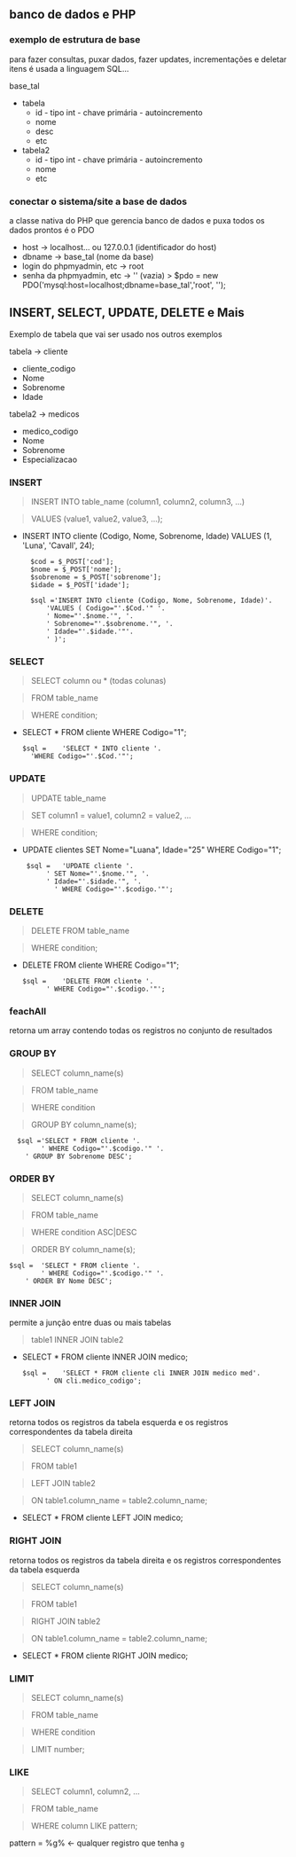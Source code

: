 ## banco de dados e PHP

### exemplo de estrutura de base
para fazer consultas, puxar dados, fazer updates, incrementações e deletar itens é usada a linguagem SQL...

base_tal
  - tabela
      - id - tipo int - chave primária - autoincremento
      - nome
      - desc
      - etc
  - tabela2
      - id - tipo int - chave primária - autoincremento
      - nome
      - etc
   
### conectar o sistema/site a base de dados
a classe nativa do PHP que gerencia banco de dados e puxa todos os dados prontos é o PDO
- host -> localhost... ou 127.0.0.1 (identificador do host)
- dbname -> base_tal (nome da base)
- login do phpmyadmin, etc -> root
- senha da phpmyadmin, etc -> '' (vazia)
      > $pdo = new PDO('mysql:host=localhost;dbname=base_tal','root', '');

## INSERT, SELECT, UPDATE, DELETE e Mais

Exemplo de tabela que vai ser usado nos outros exemplos

tabela -> cliente 
- cliente_codigo
- Nome
- Sobrenome
- Idade

tabela2 -> medicos
- medico_codigo
- Nome
- Sobrenome
- Especializacao

### INSERT

> INSERT INTO table_name (column1, column2, column3, ...)

> VALUES (value1, value2, value3, ...);

- INSERT INTO cliente (Codigo, Nome, Sobrenome, Idade) VALUES (1, 'Luna', 'Cavall', 24);

	 	$cod = $_POST['cod'];
		$nome = $_POST['nome'];
		$sobrenome = $_POST['sobrenome'];
		$idade = $_POST['idade'];

		$sql ='INSERT INTO cliente (Codigo, Nome, Sobrenome, Idade)'.
			'VALUES ( Codigo="'.$Cod.'" '.
			' Nome="'.$nome.'", '.
			' Sobrenome="'.$sobrenome.'", '.
			' Idade="'.$idade.'"'.
			' )';

### SELECT
> SELECT column ou * (todas colunas)

> FROM table_name

> WHERE condition;

- SELECT * FROM cliente WHERE Codigo="1";

      $sql =	'SELECT * INTO cliente '.
	  	'WHERE Codigo="'.$Cod.'"';

### UPDATE
> UPDATE table_name

> SET column1 = value1, column2 = value2, ...

> WHERE condition;

- UPDATE clientes SET Nome="Luana", Idade="25" WHERE Codigo="1";

       $sql =	'UPDATE cliente '.
			' SET Nome="'.$nome.'", '.
			' Idade="'.$idade.'", '.
              ' WHERE Codigo="'.$codigo.'"';

### DELETE
> DELETE FROM table_name

> WHERE condition;

- DELETE FROM cliente WHERE Codigo="1";

      $sql =	'DELETE FROM cliente '.
		 	' WHERE Codigo="'.$codigo.'"';

### feachAll
retorna um array contendo todas os registros no conjunto de resultados

### GROUP BY 
> SELECT column_name(s)

> FROM table_name

> WHERE condition

> GROUP BY column_name(s);

      $sql ='SELECT * FROM cliente '.
        	' WHERE Codigo="'.$codigo.'" '.
		' GROUP BY Sobrenome DESC';

### ORDER BY
> SELECT column_name(s)

> FROM table_name

> WHERE condition ASC|DESC

> ORDER BY column_name(s);

	$sql =	'SELECT * FROM cliente '.
        	' WHERE Codigo="'.$codigo.'" '.
		' ORDER BY Nome DESC';

  
### INNER JOIN
permite a junção entre duas ou mais tabelas

> table1 INNER JOIN table2

- SELECT * FROM cliente INNER JOIN medico;

      $sql =	'SELECT * FROM cliente cli INNER JOIN medico med'.
			' ON cli.medico_codigo';


### LEFT JOIN
retorna todos os registros da tabela esquerda e os registros correspondentes da tabela direita
> SELECT column_name(s)

> FROM table1

> LEFT JOIN table2

> ON table1.column_name = table2.column_name;

- SELECT * FROM cliente LEFT JOIN medico;

### RIGHT JOIN
retorna todos os registros da tabela direita e os registros correspondentes da tabela esquerda
> SELECT column_name(s)

> FROM table1

> RIGHT JOIN table2

> ON table1.column_name = table2.column_name;

- SELECT * FROM cliente RIGHT JOIN medico;

### LIMIT
> SELECT column_name(s)

> FROM table_name

> WHERE condition

> LIMIT number;

### LIKE
> SELECT column1, column2, ...

> FROM table_name

> WHERE column LIKE pattern;

pattern = %g%		<- qualquer registro que tenha `g`
